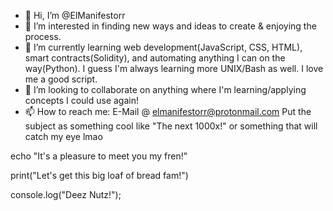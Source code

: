 - 👋 Hi, I’m @ElManifestorr
- 👀 I’m interested in finding new ways and ideas to create & enjoying the process. 
- 🌱 I’m currently learning web development(JavaScript, CSS, HTML), smart contracts(Solidity), and automating anything I can on the way(Python). I guess I'm always learning more UNIX/Bash as well. I love me a good script. 
- 💞️ I’m looking to collaborate on anything where I'm learning/applying concepts I could use again!
- 📫 How to reach me: E-Mail @ elmanifestorr@protonmail.com Put the subject as something cool like "The next 1000x!" or something that will catch my eye lmao

<!---
ElManifestorr/ElManifestorr is a ✨ special ✨ repository because its `README.md` (this file) appears on your GitHub profile.
You can click the Preview link to take a look at your changes.
--->

echo "It's a pleasure to meet you my fren!"

print("Let's get this big loaf of bread fam!")

console.log("Deez Nutz!");
